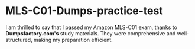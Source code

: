 # MLS-C01-Dumps-practice-test
I am thrilled to say that I passed my Amazon MLS-C01 exam, thanks to **Dumpsfactory.com's** study materials. They were comprehensive and well-structured, making my preparation efficient.
